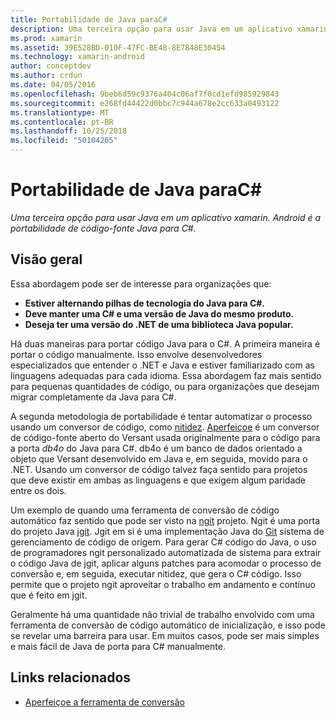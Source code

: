 ```yaml
---
title: Portabilidade de Java paraC#
description: Uma terceira opção para usar Java em um aplicativo xamarin. Android é a portabilidade de código-fonte Java para C#.
ms.prod: xamarin
ms.assetid: 39E528BD-010F-47FC-BE48-8E7848E30454
ms.technology: xamarin-android
author: conceptdev
ms.author: crdun
ms.date: 04/05/2016
ms.openlocfilehash: 9beb6d59c9376a404c06af7f0cd1efd985929843
ms.sourcegitcommit: e268fd44422d0bbc7c944a678e2cc633a0493122
ms.translationtype: MT
ms.contentlocale: pt-BR
ms.lasthandoff: 10/25/2018
ms.locfileid: "50104265"
---
```

# <a name="porting-java-to-c"></a>Portabilidade de Java paraC#

_Uma terceira opção para usar Java em um aplicativo xamarin. Android é a portabilidade de código-fonte Java para C#._

## <a name="overview"></a>Visão geral

Essa abordagem pode ser de interesse para organizações que:

-  **Estiver alternando pilhas de tecnologia do Java para C#.**
-  **Deve manter uma C# e uma versão de Java do mesmo produto.**
-  **Deseja ter uma versão do .NET de uma biblioteca Java popular.**


Há duas maneiras para portar código Java para o C#. A primeira maneira é portar o código manualmente. Isso envolve desenvolvedores especializados que entender o .NET e Java e estiver familiarizado com as linguagens adequadas para cada idioma. Essa abordagem faz mais sentido para pequenas quantidades de código, ou para organizações que desejam migrar completamente da Java para C#.

A segunda metodologia de portabilidade é tentar automatizar o processo usando um conversor de código, como [nitidez](https://github.com/mono/sharpen). [Aperfeiçoe](https://github.com/mono/sharpen) é um conversor de código-fonte aberto do Versant usada originalmente para o código para a porta *db4o* do Java para C#. db4o é um banco de dados orientado a objeto que Versant desenvolvido em Java e, em seguida, movido para o .NET. Usando um conversor de código talvez faça sentido para projetos que deve existir em ambas as linguagens e que exigem algum paridade entre os dois.

Um exemplo de quando uma ferramenta de conversão de código automático faz sentido que pode ser visto na [ngit](https://github.com/mono/ngit) projeto.
Ngit é uma porta do projeto Java [jgit](http://eclipse.org/).
Jgit em si é uma implementação Java do [Git](http://git-scm.com/) sistema de gerenciamento de código de origem. Para gerar C# código do Java, o uso de programadores ngit personalizado automatizada de sistema para extrair o código Java de jgit, aplicar alguns patches para acomodar o processo de conversão e, em seguida, executar nitidez, que gera o C# código. Isso permite que o projeto ngit aproveitar o trabalho em andamento e contínuo que é feito em jgit.

Geralmente há uma quantidade não trivial de trabalho envolvido com uma ferramenta de conversão de código automático de inicialização, e isso pode se revelar uma barreira para usar. Em muitos casos, pode ser mais simples e mais fácil de Java de porta para C# manualmente.



## <a name="related-links"></a>Links relacionados

- [Aperfeiçoe a ferramenta de conversão](https://github.com/mono/sharpen)

